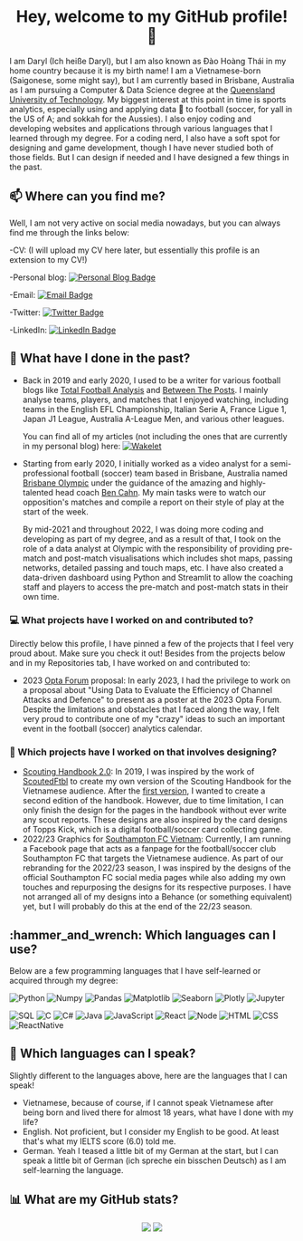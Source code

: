 <h1 align = "center">Hey, welcome to my GitHub profile! 👋</h1>

I am Daryl (Ich heiße Daryl), but I am also known as Đào Hoàng Thái in my home country because it is my birth name! I am a Vietnamese-born (Saigonese, some might say), but I am currently based in Brisbane, Australia as I am pursuing a Computer & Data Science degree at the <a href = "https://www.qut.edu.au" target = "_blank">Queensland University of Technology</a>. My biggest interest at this point in time is sports analytics, especially using and applying data 🔣 to football (soccer, for yall in the US of A; and sokkah for the Aussies). I also enjoy coding and developing websites and applications through various languages that I learned through my degree. For a coding nerd, I also have a soft spot for designing and game development, though I have never studied both of those fields. But I can design if needed and I have designed a few things in the past.

<!------------------------------------------------------------------------------------------------------------------------------------------------------------>

<h2 align = "left">📫 Where can you find me?</h2>
Well, I am not very active on social media nowadays, but you can always find me through the links below:

-CV: (I will upload my CV here later, but essentially this profile is an extension to my CV!)

-Personal blog: [![Personal Blog Badge](https://img.shields.io/badge/talkingtactics.substack.com-70368d?style=for-the-badge&logo=web&logoColor=white)](https://talkingtactics.substack.com)

-Email: [![Email Badge](https://img.shields.io/badge/-Gmail-D14836?style=for-the-badge&logo=gmail&logoColor=white)](mailto:daohoang.thai@gmail.com)

-Twitter: [![Twitter Badge](https://img.shields.io/badge/Twitter-1DA1F2?style=for-the-badge&logo=twitter&logoColor=white)](https://twitter.com/dgouilard)

-LinkedIn: [![LinkedIn Badge](https://img.shields.io/badge/LinkedIn-0077B5?style=for-the-badge&logo=linkedin&logoColor=white)](https://www.linkedin.com/in/daryl-thai-dao-9a25751b1)

<!------------------------------------------------------------------------------------------------------------------------------------------------------------>

<h2 align = "left">🔭 What have I done in the past?</h2>
<ul>

<li>Back in 2019 and early 2020, I used to be a writer for various football blogs like <a href = "https://totalfootballanalysis.com" target = "_blank">Total Football Analysis</a> and <a href = "https://betweentheposts.net" target = "_blank">Between The Posts</a>. I mainly analyse teams, players, and matches that I enjoyed watching, including teams in the English EFL Championship, Italian Serie A, France Ligue 1, Japan J1 League, Australia A-League Men, and various other leagues.

You can find all of my articles (not including the ones that are currently in my personal blog) here: [![Wakelet](https://img.shields.io/badge/-Wakelet-1DA1F2?style=for-the-badge&logo=wakelet)](https://wakelet.com/darylgouilard)</li>

<li>Starting from early 2020, I initially worked as a video analyst for a semi-professional football (soccer) team based in Brisbane, Australia named <a href = "https://olympicfc.net.au" target = "_blank">Brisbane Olympic</a> under the guidance of the amazing and highly-talented head coach <a href = "https://twitter.com/ben_cahn" target = "_blank">Ben Cahn</a>. My main tasks were to watch our opposition's matches and compile a report on their style of play at the start of the week.

By mid-2021 and throughout 2022, I was doing more coding and developing as part of my degree, and as a result of that, I took on the role of a data analyst at Olympic with the responsibility of providing pre-match and post-match visualisations which includes shot maps, passing networks, detailed passing and touch maps, etc. I have also created a data-driven dashboard using Python and Streamlit to allow the coaching staff and players to access the pre-match and post-match stats in their own time.</li>

</ul>

<!------------------------------------------------------------------------------------------------------------------------------------------------------------>

<h3 align = "left">💻 What projects have I worked on and contributed to?</h3>

Directly below this profile, I have pinned a few of the projects that I feel very proud about. Make sure you check it out! Besides from the projects below and in my Repositories tab, I have worked on and contributed to:

<ul>
<li>2023 <a href = "https://www.statsperform.com/resource/final-pro-track-presentations-confirmed-for-the-2023-opta-forum/" target = "_blank">Opta Forum</a> proposal: In early 2023, I had the privilege to work on a proposal about "Using Data to Evaluate the Efficiency of Channel Attacks and Defence" to present as a poster at the 2023 Opta Forum. Despite the limitations and obstacles that I faced along the way, I felt very proud to contribute one of my "crazy" ideas to such an important event in the football (soccer) analytics calendar.</li>

</ul>

<!------------------------------------------------------------------------------------------------------------------------------------------------------------>

<h3 align = "left">🎨 Which projects have I worked on that involves designing?</h3>

<ul>
  <li><a href = "https://photos.app.goo.gl/gcPqGR54vziArLgUA" target = "_blank">Scouting Handbook 2.0</a>: In 2019, I was inspired by the work of <a href = "https://www.scoutedftbl.com" target = "_blank">ScoutedFtbl</a> to create my own version of the Scouting Handbook for the Vietnamese audience. After the <a href = "https://drive.google.com/file/d/1xn1qP-4kgZj5XqxaKtW0FW7Ym-QDGdIi/view?usp=sharing" target = "_blank">first version</a>, I wanted to create a second edition of the handbook. However, due to time limitation, I can only finish the design for the pages in the handbook without ever write any scout reports. These designs are also inspired by the card designs of Topps Kick, which is a digital football/soccer card collecting game.</li>
  
  <li>2022/23 Graphics for <a href = "https://www.facebook.com/SaintsVN" target = "_blank">Southampton FC Vietnam</a>: Currently, I am running a Facebook page that acts as a fanpage for the football/soccer club Southampton FC that targets the Vietnamese audience. As part of our rebranding for the 2022/23 season, I was inspired by the designs of the official Southampton FC social media pages while also adding my own touches and repurposing the designs for its respective purposes. I have not arranged all of my designs into a Behance (or something equivalent) yet, but I will probably do this at the end of the 22/23 season.

</ul>

<!------------------------------------------------------------------------------------------------------------------------------------------------------------>

<h2 align = "left">:hammer_and_wrench: Which languages can I use?</h2>

Below are a few programming languages that I have self-learned or acquired through my degree:

![Python](https://img.shields.io/badge/-Python-black?style=flat&logo=python) 
![Numpy](https://img.shields.io/badge/-Numpy-black?style=flat&logo=Numpy&logoColor=white) 
![Pandas](https://img.shields.io/badge/-Pandas-black?style=flat&logo=Pandas) 
![Matplotlib](https://img.shields.io/badge/-Matplotlib-black?style=flat&logo=Matplotlib&logoColor=white) 
![Seaborn](https://img.shields.io/badge/-Seaborn-black?style=flat&logo=Seaborn&logoColor=white) 
![Plotly](https://img.shields.io/badge/-Plotly-black?style=flat&logo=Plotly&logoColor=white) 
![Jupyter](https://img.shields.io/badge/-Jupyter-black?style=flat&logo=Jupyter&logoColor=orange)

![SQL](https://img.shields.io/badge/-SQL-black?style=flat&logo=SQL)
![C](https://img.shields.io/badge/-C-black?style=flat&logo=C)
![C#](https://img.shields.io/badge/-CSharp-black?style=flat&logo=Csharp)
![Java](https://img.shields.io/badge/-Java-black?style=flat&logo=Java)
![JavaScript](https://img.shields.io/badge/-JavaScript-black?style=flat&logo=JavaScript)
![React](https://img.shields.io/badge/-React-black?style=flat&logo=React)
![Node](https://img.shields.io/badge/-Node-black?style=flat&logo=Node.js)
![HTML](https://img.shields.io/badge/-HTML-black?style=flat&logo=html)
![CSS](https://img.shields.io/badge/-CSS-black?style=flat&logo=css)
![ReactNative](https://img.shields.io/badge/-ReactNative-black?style=flat&logo=ReactNative)

<!------------------------------------------------------------------------------------------------------------------------------------------------------------>

<h2 align = "left">💬 Which languages can I speak?</h2>

Slightly different to the languages above, here are the languages that I can speak!

<ul>
<li>Vietnamese, because of course, if I cannot speak Vietnamese after being born and lived there for almost 18 years, what have I done with my life?</li>
<li>English. Not proficient, but I consider my English to be good. At least that's what my IELTS score (6.0) told me.</li>
<li>German. Yeah I teased a little bit of my German at the start, but I can speak a little bit of German (ich spreche ein bisschen Deutsch) as I am self-learning the language.</li>

</ul>

<!------------------------------------------------------------------------------------------------------------------------------------------------------------>

<h2 align = "left">📊 What are my GitHub stats?</h2>

<div align = "center">

<a>
  <img align = "center" src = "https://github-readme-stats.vercel.app/api?username=darylgouilard&show_icons=true&count_private=true&theme=radical">
</a>
  
<a>
  <img align = "center" src = "https://github-readme-stats.vercel.app/api/top-langs/?username=darylgouilard&langs_count=8&layout=compact&theme=radical">
</a>

</div>
